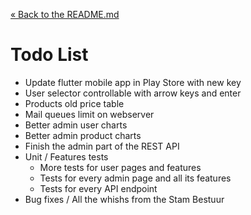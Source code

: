 [&laquo; Back to the README.md](../README.md)

# Todo List

- Update flutter mobile app in Play Store with new key
- User selector controllable with arrow keys and enter
- Products old price table
- Mail queues limit on webserver
- Better admin user charts
- Better admin product charts
- Finish the admin part of the REST API
- Unit / Features tests
    - More tests for user pages and features
    - Tests for every admin page and all its features
    - Tests for every API endpoint
- Bug fixes / All the whishs from the Stam Bestuur
